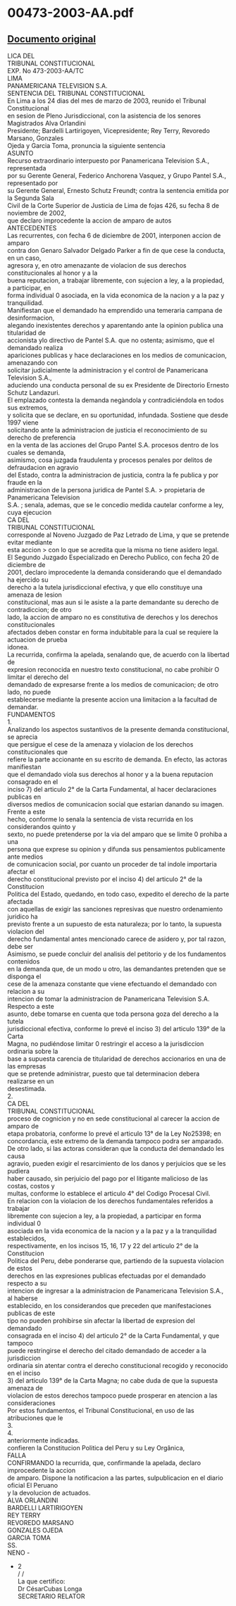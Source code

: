 
00473-2003-AA.pdf
=================
  
[Documento original](https://tc.gob.pe/jurisprudencia/2003/00473-2003-AA.pdf)  
---  
LICA DEL  
TRIBUNAL CONSTITUCIONAL  
EXP. No 473-2003-AA/TC  
LIMA  
PANAMERICANA TELEVISION S.A.  
SENTENCIA DEL TRIBUNAL CONSTITUCIONAL  
En Lima a los 24 dias del mes de marzo de 2003, reunido el Tribunal Constitucional  
en sesion de Pleno Jurisdiccional, con la asistencia de los senores Magistrados Alva Orlandini  
Presidente; Bardelli Lartirigoyen, Vicepresidente; Rey Terry, Revoredo Marsano, Gonzales  
Ojeda y Garcia Toma, pronuncia la siguiente sentencia  
ASUNTO  
Recurso extraordinario interpuesto por Panamericana Television S.A., representada  
por su Gerente General, Federico Anchorena Vasquez, y Grupo Pantel S.A., representado por  
su Gerente General, Ernesto Schutz Freundt; contra la sentencia emitida por la Segunda Sala  
Civil de la Corte Superior de Justicia de Lima de fojas 426, su fecha 8 de noviembre de 2002,  
que declaro improcedente la accion de amparo de autos  
ANTECEDENTES  
Las recurrentes, con fecha 6 de diciembre de 2001, interponen accion de amparo  
contra don Genaro Salvador Delgado Parker a fin de que cese la conducta, en un caso,  
agresora y, en otro amenazante de violacion de sus derechos constitucionales al honor y a la  
buena reputacion, a trabajar libremente, con sujecion a ley, a la propiedad, a participar, en  
forma individual 0 asociada, en la vida economica de la nacion y a la paz y tranquilidad.  
Manifiestan que el demandado ha emprendido una temeraria campana de desinformacion,  
alegando inexistentes derechos y aparentando ante la opinion publica una titularidad de  
accionista ylo directivo de Pantel S.A. que no ostenta; asimismo, que el demandado realiza  
apariciones publicas y hace declaraciones en los medios de comunicacion, amenazando con  
solicitar judicialmente la administracion y el control de Panamericana Television S.A.,  
aduciendo una conducta personal de su ex Presidente de Directorio Ernesto Schutz Landazuri.  
El emplazado contesta la demanda negàndola y contradiciéndola en todos sus extremos,  
y solicita que se declare, en su oportunidad, infundada. Sostiene que desde 1997 viene  
solicitando ante la administracion de justicia el reconocimiento de su derecho de preferencia  
en la venta de las acciones del Grupo Pantel S.A. procesos dentro de los cuales se demanda,  
asimismo, cosa juzgada fraudulenta y procesos penales por delitos de defraudacion en agravio  
del Estado, contra la administracion de justicia, contra la fe publica y por fraude en la  
administracion de la persona juridica de Pantel S.A. > propietaria de Panamericana Television  
S.A. ; senala, ademas, que se le concedio medida cautelar conforme a ley, cuya ejecucion  
CA DEL  
TRIBUNAL CONSTITUCIONAL  
corresponde al Noveno Juzgado de Paz Letrado de Lima, y que se pretende evitar mediante  
esta accion > con lo que se acredita que la misma no tiene asidero legal.  
El Segundo Juzgado Especializado en Derecho Publico, con fecha 20 de diciembre de  
2001, declaro improcedente la demanda considerando que el demandado ha ejercido su  
derecho a la tutela jurisdiccional efectiva, y que ello constituye una amenaza de lesion  
constitucional, mas aun si le asiste a la parte demandante su derecho de contradiccion; de otro  
lado, la accion de amparo no es constitutiva de derechos y los derechos constitucionales  
afectados deben constar en forma indubitable para la cual se requiere la actuacion de prueba  
idonea.  
La recurrida, confirma la apelada, senalando que, de acuerdo con la libertad de  
expresion reconocida en nuestro texto constitucional, no cabe prohibir O limitar el derecho del  
demandado de expresarse frente a los medios de comunicacion; de otro lado, no puede  
establecerse mediante la presente accion una limitacion a la facultad de demandar.  
FUNDAMENTOS  
1.  
Analizando los aspectos sustantivos de la presente demanda constitucional, se aprecia  
que persigue el cese de la amenaza y violacion de los derechos constitucionales que  
refiere la parte accionante en su escrito de demanda. En efecto, las actoras manifiestan  
que el demandado viola sus derechos al honor y a la buena reputacion consagrado en el  
inciso 7) del articulo 2° de la Carta Fundamental, al hacer declaraciones publicas en  
diversos medios de comunicacion social que estarian danando su imagen. Frente a este  
hecho, conforme lo senala la sentencia de vista recurrida en los considerandos quinto y  
sexto, no puede pretenderse por la via del amparo que se limite 0 prohiba a una  
persona que exprese su opinion y difunda sus pensamientos publicamente ante medios  
de comunicacion social, por cuanto un proceder de tal indole importaria afectar el  
derecho constitucional previsto por el inciso 4) del articulo 2° de la Constitucion  
Politica del Estado, quedando, en todo caso, expedito el derecho de la parte afectada  
con aquellas de exigir las sanciones represivas que nuestro ordenamiento juridico ha  
previsto frente a un supuesto de esta naturaleza; por lo tanto, la supuesta violacion del  
derecho fundamental antes mencionado carece de asidero y, por tal razon, debe ser  
Asimismo, se puede concluir del analisis del petitorio y de los fundamentos contenidos  
en la demanda que, de un modo u otro, las demandantes pretenden que se disponga el  
cese de la amenaza constante que viene efectuando el demandado con relacion a su  
intencion de tomar la administracion de Panamericana Television S.A. Respecto a este  
asunto, debe tomarse en cuenta que toda persona goza del derecho a la tutela  
jurisdiccional efectiva, conforme lo prevé el inciso 3) del articulo 139° de la Carta  
Magna, no pudiéndose limitar 0 restringir el acceso a la jurisdiccion ordinaria sobre la  
base a supuesta carencia de titularidad de derechos accionarios en una de las empresas  
que se pretende administrar, puesto que tal determinacion debera realizarse en un  
desestimada.  
2.  
CA DEL  
TRIBUNAL CONSTITUCIONAL  
proceso de cognicion y no en sede constitucional al carecer la accion de amparo de  
etapa probatoria, conforme lo prevé el articulo 13° de la Ley No25398; en  
concordancia, este extremo de la demanda tampoco podra ser amparado.  
De otro lado, si las actoras consideran que la conducta del demandado les causa  
agravio, pueden exigir el resarcimiento de los danos y perjuicios que se les pudiera  
haber causado, sin perjuicio del pago por el litigante malicioso de las costas, costos y  
multas, conforme lo establece el articulo 4° del Codigo Procesal Civil.  
En relacion con la violacion de los derechos fundamentales referidos a trabajar  
libremente con sujecion a ley, a la propiedad, a participar en forma individual 0  
asociada en la vida economica de la nacion y a la paz y a la tranquilidad establecidos,  
respectivamente, en los incisos 15, 16, 17 y 22 del articulo 2° de la Constitucion  
Politica del Peru, debe ponderarse que, partiendo de la supuesta violacion de estos  
derechos en las expresiones publicas efectuadas por el demandado respecto a su  
intencion de ingresar a la administracion de Panamericana Television S.A., al haberse  
establecido, en los considerandos que preceden que manifestaciones publicas de este  
tipo no pueden prohibirse sin afectar la libertad de expresion del demandado  
consagrada en el inciso 4) del articulo 2° de la Carta Fundamental, y que tampoco  
puede restringirse el derecho del citado demandado de acceder a la jurisdiccion  
ordinaria sin atentar contra el derecho constitucional recogido y reconocido en el inciso  
3) del articulo 139° de la Carta Magna; no cabe duda de que la supuesta amenaza de  
violacion de estos derechos tampoco puede prosperar en atencion a las consideraciones  
Por estos fundamentos, el Tribunal Constitucional, en uso de las atribuciones que le  
3.  
4.  
anteriormente indicadas.  
confieren la Constitucion Politica del Peru y su Ley Orgânica,  
FALLA  
CONFIRMANDO la recurrida, que, confirmande la apelada, declaro improcedente la accion  
de amparo. Dispone la notificacion a las partes, sulpublicacion en el diario oficial El Peruano  
y la devolucion de actuados.  
ALVA ORLANDINI  
BARDELLI LARTIRIGOYEN  
REY TERRY  
REVOREDO MARSANO  
GONZALES OJEDA  
GARCIA TOMA  
SS.  
NENO -  
- 2  
/ /  
La que certifico:  
Dr CésarCubas Longa  
SECRETARIO RELATOR